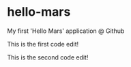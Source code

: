 # hello-mars
My first 'Hello Mars' application @ Github 

This is the first code edit!

This is the second code edit!
